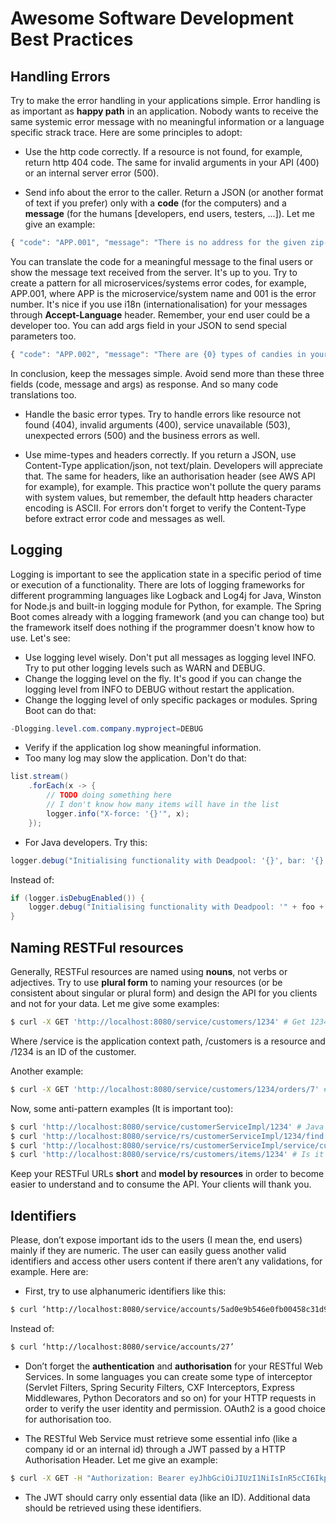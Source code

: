 # Awesome Software Development Best Practices

## Handling Errors

Try to make the error handling in your applications simple. Error handling is as important as **happy path** in an application. Nobody wants to receive the same systemic error message with no meaningful information or a language specific strack trace. Here are some principles to adopt:

* Use the http code correctly. If a resource is not found, for example, return http 404 code. The same for invalid arguments in your API (400) or an internal server error (500).

* Send info about the error to the caller. Return a JSON (or another format of text if you prefer) only with a **code** (for the computers) and a **message** (for the humans [developers, end users, testers, ...]). Let me give an example:

```js
{ "code": "APP.001", "message": "There is no address for the given zip-code" } 
```
You can translate the code for a meaningful message to the final users or show the message text received from the server. It's up to you. Try to create a pattern for all microservices/systems error codes, for example, APP.001, where APP is the microservice/system name and 001 is the error number.
It's nice if you use i18n (internationalisation) for your messages through **Accept-Language** header. Remember, your end user could be a developer too. You can add args field in your JSON to send special parameters too.

```js
{ "code": "APP.002", "message": "There are {0} types of candies in your pocket. You need {1} to execute this functionality", "args": [ 5, 10 ] }
```

In conclusion, keep the messages simple. Avoid send more than these three fields (code, message and args) as response. And so many code translations too.


* Handle the basic error types. Try to handle errors like resource not found (404), invalid arguments (400), service unavailable (503), unexpected errors (500) and the business errors as well.

* Use mime-types and headers correctly. If you return a JSON, use Content-Type application/json, not text/plain. Developers will appreciate that. The same for headers, like an authorisation header (see AWS API for example), for example. This practice won't pollute the query params with system values, but remember, the default http headers character encoding is ASCII. For errors don't forget to verify the Content-Type before extract error code and messages as well.

## Logging

Logging is important to see the application state in a specific period of time or execution of a functionality. There are lots of logging frameworks for different programming languages like Logback and Log4j for Java, Winston for Node.js and built-in logging module for Python, for example. The Spring Boot comes already with a logging framework (and you can change too) but the framework itself does nothing if the programmer doesn't know how to use. Let's see:

* Use logging level wisely. Don't put all messages as logging level INFO. Try to put other logging levels such as WARN and DEBUG.
* Change the logging level on the fly. It's good if you can change the logging level from INFO to DEBUG without restart the application. 
* Change the logging level of only specific packages or modules. Spring Boot can do that:
```java
-Dlogging.level.com.company.myproject=DEBUG
```
* Verify if the application log show meaningful information.
* Too many log may slow the application. Don't do that:

```java
list.stream()
    .forEach(x -> {
        // TODO doing something here
        // I don't know how many items will have in the list
        logger.info("X-force: '{}'", x);
    });
```

* For Java developers. Try this:

```java
logger.debug("Initialising functionality with Deadpool: '{}', bar: '{}' and xpto: '{}'", foo, bar, xpto);
```
Instead of:

```java
if (logger.isDebugEnabled()) {
    logger.debug("Initialising functionality with Deadpool: '" + foo + "', bar: '" + bar + "' and xpto: '" + xpto + "'");
}
```

## Naming RESTFul resources

Generally, RESTFul resources are named using **nouns**, not verbs or adjectives. Try to use **plural form** to naming your resources (or be consistent about singular or plural form) and design the API for you clients and not for your data. Let me give some examples:

```sh
$ curl -X GET 'http://localhost:8080/service/customers/1234' # Get 1234 customer
```

Where /service is the application context path, /customers is a resource and /1234 is an ID of the customer.

Another example:

```sh
$ curl -X GET 'http://localhost:8080/service/customers/1234/orders/7' # Get Order 7 from customer 1234
```

Now, some anti-pattern examples (It is important too):

```sh
$ curl 'http://localhost:8080/service/customerServiceImpl/1234' # Java Service naming structure
$ curl 'http://localhost:8080/service/rs/customerServiceImpl/1234/find' # rs is redundant and find is a verb
$ curl 'http://localhost:8080/service/rs/customerServiceImpl/service/customer?id=1234' # normally query params are optional and the noun customer is repeated
$ curl 'http://localhost:8080/service/rs/customers/items/1234' # Is it 1234 an item or a customer?
```

Keep your RESTFul URLs **short** and **model by resources** in order to become easier to understand and to consume the API. Your clients will thank you. 

## Identifiers

Please, don’t expose important ids to the users (I mean the, end users) mainly if they are numeric. The user can easily guess another valid identifiers and access other users content if there aren’t any validations, for example. Here are:

- First, try to use alphanumeric identifiers like this:

```sh
$ curl ‘http://localhost:8080/service/accounts/5ad0e9b546e0fb00458c31d9’
```

Instead of:

```sh
$ curl ‘http://localhost:8080/service/accounts/27’
```

- Don’t forget the **authentication** and **authorisation** for your RESTful Web Services. In some languages you can create some type of interceptor (Servlet Filters, Spring Security Filters, CXF Interceptors, Express Middlewares, Python Decorators and so on) for your HTTP requests in order to verify the user identity and permission. OAuth2 is a good choice for authorisation too.

- The RESTful Web Service must retrieve some essential info (like a company id or an internal id) through a JWT passed by a HTTP Authorisation Header. Let me give an example:

```sh
$ curl -X GET -H "Authorization: Bearer eyJhbGciOiJIUzI1NiIsInR5cCI6IkpXVCJ9.eyJzdWIiOiIxMjM0NTY3ODkwIiwibmFtZSI6IkpvaG4gRG9lIiwiYWRtaW4iOnRydWV9.TJVA95OrM7E2cBab30RMHrHDcEfxjoYZgeFONFh7HgQ” http://localhost:8080/service/accounts/5ad0e9b546e0fb00458c31d9’
```
- The JWT should carry only essential data (like an ID). Additional data should be retrieved using these identifiers.
